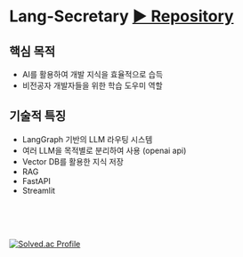 # Lang-Secretary [▶ Repository](https://github.com/Lt-kang/Lang-Secretary)
## 핵심 목적
- AI를 활용하여 개발 지식을 효율적으로 습득
- 비전공자 개발자들을 위한 학습 도우미 역할
## 기술적 특징
- LangGraph 기반의 LLM 라우팅 시스템
- 여러 LLM을 목적별로 분리하여 사용 (openai api)
- Vector DB를 활용한 지식 저장
- RAG
- FastAPI
- Streamlit

<br>
<br>
<br>


[![Solved.ac Profile](http://mazassumnida.wtf/api/v2/generate_badge?boj=penrose)](https://solved.ac/penrose/)
